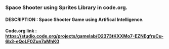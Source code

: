 ### Space Shooter using Sprites Library in code.org.

#### DESCRIPTION : Space Shooter Game using Artifical Intelligence.

#### Code.org link : https://studio.code.org/projects/gamelab/O2373tKXXMo7-EZNEgfruCu-6b3-eQoLF0Zun7aMhK0

